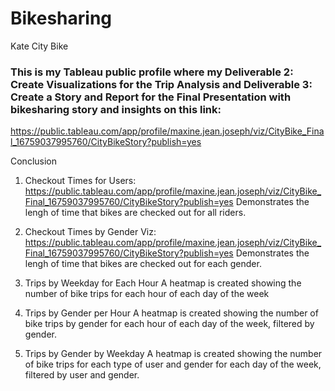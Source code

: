 # Bikesharing
Kate City Bike
### This is my Tableau public profile where my Deliverable 2: Create Visualizations for the Trip Analysis and Deliverable 3: Create a Story and Report for the Final Presentation with bikesharing story and insights on this link:
https://public.tableau.com/app/profile/maxine.jean.joseph/viz/CityBike_Final_16759037995760/CityBikeStory?publish=yes

Conclusion

1. Checkout Times for Users: https://public.tableau.com/app/profile/maxine.jean.joseph/viz/CityBike_Final_16759037995760/CityBikeStory?publish=yes
Demonstrates the lengh of time that bikes are checked out for all riders.

2. Checkout Times by Gender Viz: https://public.tableau.com/app/profile/maxine.jean.joseph/viz/CityBike_Final_16759037995760/CityBikeStory?publish=yes
Demonstrates the lengh of time that bikes are checked out for each gender.

3. Trips by Weekday for Each Hour
A heatmap is created showing the number of bike trips for each hour of each day of the week

4. Trips by Gender per Hour
A heatmap is created showing the number of bike trips by gender for each hour of each day of the week, filtered by gender.

5. Trips by Gender by Weekday
A heatmap is created showing the number of bike trips for each type of user and gender for each day of the week, filtered by user and gender.
